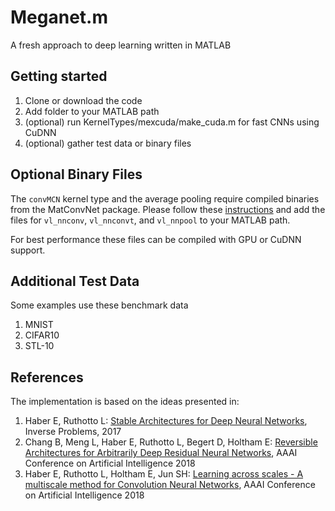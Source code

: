 # Meganet.m
A fresh approach to deep learning written in MATLAB

## Getting started

1. Clone or download the code 
1. Add folder to your MATLAB path
1. (optional) run KernelTypes/mexcuda/make_cuda.m for fast CNNs using CuDNN
1. (optional) gather test data or binary files 

## Optional Binary Files

The `convMCN` kernel type and the average pooling require compiled binaries 
from the MatConvNet package. Please follow these [instructions](http://www.vlfeat.org/matconvnet/install/)
and add the files for `vl_nnconv`, `vl_nnconvt`, and `vl_nnpool` to your MATLAB path.

For best performance these files can be compiled with GPU or CuDNN support. 

## Additional Test Data

Some examples use these benchmark data

1. MNIST 
1. CIFAR10 
1. STL-10

## References 

The implementation is based on the ideas presented in:

1. Haber E, Ruthotto L: [Stable Architectures for Deep Neural Networks](http://arxiv.org/abs/1705.03341), Inverse Problems, 2017
1. Chang B, Meng L, Haber E, Ruthotto L, Begert D, Holtham E: [Reversible Architectures for Arbitrarily Deep Residual Neural Networks](https://arxiv.org/abs/1709.03698), AAAI Conference on Artificial Intelligence 2018
1. Haber E, Ruthotto L, Holtham E, Jun SH:  [Learning across scales - A multiscale method for Convolution Neural Networks](https://arxiv.org/abs/1703.02009), AAAI Conference on Artificial Intelligence 2018

